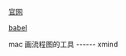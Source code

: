 [官网](https://v4.webpack.docschina.org/)

[babel](https://www.babeljs.cn/)

mac 画流程图的工具 ------ xmind

